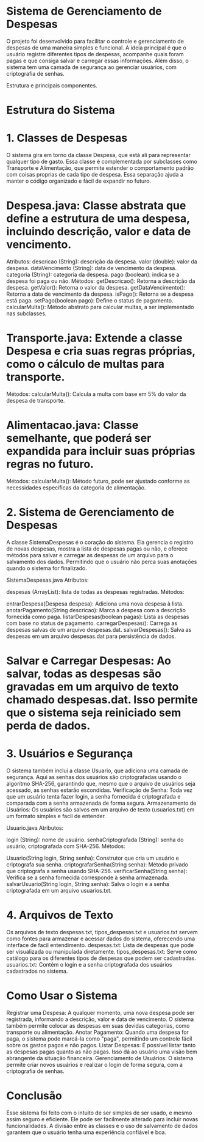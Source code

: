 # Sistema de Gerenciamento de Despesas
   O projeto foi desenvolvido para facilitar o controle e gerenciamento de despesas de uma maneira simples e funcional. A ideia principal é que o usuário registre diferentes tipos de despesas, acompanhe quais foram pagas e que consiga salvar e carregar essas informações. Além disso, o sistema tem uma camada de segurança ao gerenciar usuários, com criptografia de senhas. 

Estrutura e principais componentes.

# Estrutura do Sistema

# 1. Classes de Despesas
   O sistema gira em torno da classe Despesa, que está ali para representar qualquer tipo de gasto. Essa classe é complementada por subclasses como Transporte e Alimentação, que permite estender o comportamento padrão com coisas proprias de cada tipo de despesa. Essa separação ajuda a manter o código organizado e fácil de expandir no futuro.

# Despesa.java: Classe abstrata que define a estrutura de uma despesa, incluindo descrição, valor e data de vencimento.
Atributos:
descricao (String): descrição da despesa.
valor (double): valor da despesa.
dataVencimento (String): data de vencimento da despesa.
categoria (String): categoria da despesa.
pago (boolean): indica se a despesa foi paga ou não.
Métodos:
getDescricao(): Retorna a descrição da despesa.
getValor(): Retorna o valor da despesa.
getDataVencimento(): Retorna a data de vencimento da despesa.
isPago(): Retorna se a despesa está paga.
setPago(boolean pago): Define o status de pagamento.
calcularMulta(): Método abstrato para calcular multas, a ser implementado nas subclasses.

# Transporte.java: Extende a classe Despesa e cria suas regras próprias, como o cálculo de multas para transporte.
Métodos:
calcularMulta(): Calcula a multa com base em 5% do valor da despesa de transporte.

# Alimentacao.java: Classe semelhante, que poderá ser expandida para incluir suas próprias regras no futuro.
Métodos:
calcularMulta(): Método futuro, pode ser ajustado conforme as necessidades específicas da categoria de alimentação.

# 2. Sistema de Gerenciamento de Despesas
   A classe SistemaDespesas é o coração do sistema. Ela gerencia o registro de novas despesas, mostra a lista de despesas pagas ou não, e oferece métodos para salvar e carregar as despesas de um arquivo para o salvamento dos dados. Permitindo que o usuário não perca suas anotações quando o sistema for finalizado.

SistemaDespesas.java
Atributos:

despesas (ArrayList<Despesa>): lista de todas as despesas registradas.
Métodos:

entrarDespesa(Despesa despesa): Adiciona uma nova despesa à lista.
anotarPagamento(String descricao): Marca a despesa com a descrição fornecida como paga.
listarDespesas(boolean pagas): Lista as despesas com base no status de pagamento.
carregarDespesas(): Carrega as despesas salvas de um arquivo despesas.dat.
salvarDespesas(): Salva as despesas em um arquivo despesas.dat para persistência de dados.

# Salvar e Carregar Despesas: Ao salvar, todas as despesas são gravadas em um arquivo de texto chamado despesas.dat. Isso permite que o sistema seja reiniciado sem perda de dados.

# 3. Usuários e Segurança
   O sistema também inclui a classe Usuario, que adiciona uma camada de segurança. Aqui as senhas dos usuários são criptografadas usando o algoritmo SHA-256, garantindo que, mesmo que o arquivo de usuários seja acessado, as senhas estarão escondidas.
   Verificação de Senha: Toda vez que um usuário tenta fazer login, a senha fornecida é criptografada e comparada com a senha armazenada de forma segura.
   Armazenamento de Usuários: Os usuários são salvos em um arquivo de texto (usuarios.txt) em um formato simples e facil de entender.

Usuario.java
Atributos:

login (String): nome de usuário.
senhaCriptografada (String): senha do usuário, criptografada com SHA-256.
Métodos:

Usuario(String login, String senha): Construtor que cria um usuário e criptografa sua senha.
criptografarSenha(String senha): Método privado que criptografa a senha usando SHA-256.
verificarSenha(String senha): Verifica se a senha fornecida corresponde à senha armazenada.
salvarUsuario(String login, String senha): Salva o login e a senha criptografada em um arquivo usuarios.txt.

# 4. Arquivos de Texto
   Os arquivos de texto despesas.txt, tipos_despesas.txt e usuarios.txt servem como fontes para armazenar e acessar dados do sistema, oferecendo uma interface de facil entendimento.
   despesas.txt: Lista de despesas que pode ser visualizada ou manipulada diretamente.
   tipos_despesas.txt: Serve como catálogo para os diferentes tipos de despesas que podem ser cadastradas.
   usuarios.txt: Contém o login e a senha criptografada dos usuários cadastrados no sistema.

# Como Usar o Sistema
   Registrar uma Despesa: A qualquer momento, uma nova despesa pode ser registrada, informando a descrição, valor e data de vencimento. O sistema também permite colocar as despesas em suas devidas categorias, como transporte ou alimentação.
   Anotar Pagamento: Quando uma despesa for paga, o sistema pode marcá-la como "paga", permitindo um controle fácil sobre os gastos pagos e não pagos.
   Listar Despesas: É possível listar tanto as despesas pagas quanto as não pagas. Isso dá ao usuário uma visão bem abrangente da situação financeira.
   Gerenciamento de Usuários: O sistema permite criar novos usuários e realizar o login de forma segura, com a criptografia de senhas.

# Conclusão
   Esse sistema foi feito com o intuito de ser simples de ser usado, e mesmo assim seguro e eficiente. Ele pode ser facilmente alterado para incluir novas funcionalidades. A divisão entre as classes e o uso de salvamento de dados garantem que o usuário tenha uma experiência confiável e boa.
